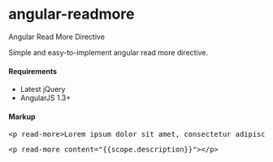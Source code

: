 angular-readmore
================

Angular Read More Directive

<p>Simple and easy-to-implement angular read more directive.</p>

<h4>Requirements</h4>
<ul>
<li>Latest jQuery</li>
<li>AngularJS 1.3+</li>
</ul>

<h4>Markup</h4>
<pre style="word-wrap: break-word;">&lt;p read-more>Lorem ipsum dolor sit amet, consectetur adipiscing elit. Maecenas sit amet ultrices urna. Donec sagittis euismod diam eget luctus. Aenean imperdiet justo sed dui vehicula porttitor. Nulla commodo elementum malesuada. Mauris lacinia pharetra mi, id ornare lacus venenatis non.&lt;/p></pre>
<pre>&lt;p read-more content="{{scope.description}}">&lt;/p></pre>
